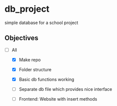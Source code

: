 # db_project
simple database for a school project


## Objectives

- [ ] All
    - [X] Make repo
    - [X] Folder structure
    - [X] Basic db functions working
    
    - [ ] Separate db file which provides nice interface
    - [ ] Frontend: Website with insert methods
